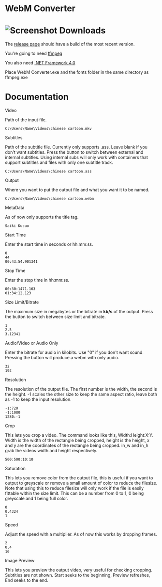 WebM Converter
=========

![Screenshot](https://a.pomf.cat/bdsztg.png)
Downloads
=========
The [release page](https://github.com/Wsheerio/webmConverter/releases) should have a build of the most recent version.

You're going to need [ffmpeg](http://ffmpeg.zeranoe.com/builds/)

You also need [.NET Framework 4.0](https://www.microsoft.com/en-us/download/details.aspx?id=17851)

Place WebM Converter.exe and the fonts folder in the same directory as ffmpeg.exe

Documentation
=========

Video

Path of the input file.

    C:\Users\Name\Videos\chinese cartoon.mkv

Subtitles

Path of the subtitle file. Currently only supports .ass. Leave blank if you don't want subtitles. Press the button to switch between external and internal subtitles. Using internal subs will only work with containers that support subtitles and files with only one subtitle track.

    C:\Users\Name\Videos\chinese cartoon.ass
    
Output

Where you want to put the output file and what you want it to be named.

    C:\Users\Name\Videos\chinese cartoon.webm

MetaData

As of now only supports the title tag.

    Saiki Kusuo

Start Time

Enter the start time in seconds or hh:mm:ss.

    0
    44
    00:43:54.901341

Stop Time

Enter the stop time in hh:mm:ss.

    00:30:1471.163
    01:34:12.123

Size Limit/Bitrate

The maximum size in megabytes or the bitrate in **kb/s** of the output. Press the button to switch between size limit and bitrate.

    1
    2.5
    3.12341

Audio/Video or Audio Only

Enter the bitrate for audio in kilobits. Use "0" if you don't want sound. Pressing the button will produce a webm with only audio.

    32
    192

Resolution

The resolution of the output file. The first number is the width, the second is the height. -1 scales the other size to keep the same aspect ratio, leave both as -1 to keep the input resolution.

    -1:720
    -1:1080
    1280:-1

Crop

This lets you crop a video\. The command looks like this, Width:Height:X:Y. Width is the width of the rectangle being cropped, height is the height, x and y are the coordinates of the rectangle being cropped. in_w and in_h grab the videos width and height respectively.

    500:500:10:10

Saturation

This lets you remove color from the output file, this is useful if you want to output to greyscale or remove a small amount of color to reduce the filesize. Note that using this to reduce filesize will only work if the file is easily fittable within the size limit. This can be a number from 0 to 1, 0 being greyscale and 1 being full color.

    0
    0.4324
    1

Speed

Adjust the speed with a multiplier. As of now this works by dropping frames.

    2
    0.4
    16

Image Preview

This lets you preview the output video, very useful for checking cropping. Subtitles are not shown. Start seeks to the beginning, Preview refreshes, End seeks to the end.
